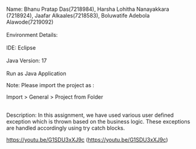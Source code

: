 <br>Name: Bhanu Pratap Das(7218984), Harsha Lohitha Nanayakkara (7218924), Jaafar Alkaales(7218583), Boluwatife Adebola Alawode(7219092)</br>
<br>Environment Details:</br>
<br>IDE: Eclipse</br>
<br>Java Version: 17</br>
<br>Run as Java Application</br>
<p>Note: Please import the project as :

Import > General > Project from Folder</p>
<br>Description:    In this assignment, we have used various user defined exception which is thrown based on the business logic. These exceptions are handled accordingly using try catch blocks.</br>

<a>https://youtu.be/G1SDU3xXJ9c</a>
(https://youtu.be/G1SDU3xXJ9c)
